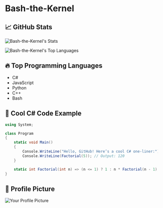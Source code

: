 # Bash-the-Kernel

## &#x1f4c8; GitHub Stats

![Bash-the-Kernel's Stats](https://github-readme-stats.vercel.app/api?username=Bash-the-Kernel&theme=tokyonight&show_icons=true&hide_border=false&count_private=true)

![Bash-the-Kernel's Top Languages](https://github-readme-stats.vercel.app/api/top-langs/?username=Bash-the-Kernel&theme=chartreuse-dark&show_icons=true&hide_border=false&layout=compact)

## 🔥 Top Programming Languages

- C#
- JavaScript
- Python
- C++
- Bash

## 🎯 Cool C# Code Example

```csharp
using System;

class Program
{
    static void Main()
    {
        Console.WriteLine("Hello, GitHub! Here’s a cool C# one-liner:");
        Console.WriteLine(Factorial(5)); // Output: 120
    }

    static int Factorial(int n) => (n <= 1) ? 1 : n * Factorial(n - 1);
}
```


## 📸 Profile Picture

![Your Profile Picture](https://github.com/Bash-the-Kernel.png)

<!-- Resources -->
<!-- Icons: https://simpleicons.org/ -->
<!-- GitHub Stats: https://github.com/anuraghazra/github-readme-stats -->
<!-- Emojis: https://emojipedia.org/emoji/ -->
<!-- HTML Emojis: https://www.fileformat.info/index.htm -->
<!-- Shields: https://shields.io/ -->
<!-- Awesome GitHub Profile README: https://github.com/abhisheknaiidu/awesome-github-profile-readme -->
